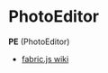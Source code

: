 # PhotoEditor

**PE** (PhotoEditor)

- [fabric.js wiki](https://github.com/fabricjs/fabric.js/wiki)
